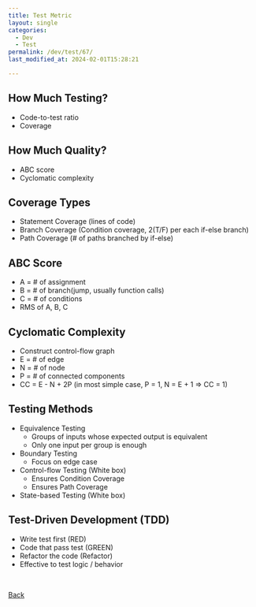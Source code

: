 ```yaml
---
title: Test Metric
layout: single
categories:
  - Dev
  - Test
permalink: /dev/test/67/
last_modified_at: 2024-02-01T15:28:21

---
```


## How Much Testing?

- Code-to-test ratio
- Coverage

## How Much Quality?

- ABC score
- Cyclomatic complexity

## Coverage Types

- Statement Coverage (lines of code)
- Branch Coverage (Condition coverage, 2(T/F) per each if-else branch)
- Path Coverage (# of paths branched by if-else)

## ABC Score

- A = # of assignment
- B = # of branch(jump, usually function calls)
- C = # of conditions
- RMS of A, B, C

## Cyclomatic Complexity

- Construct control-flow graph
- E = # of edge
- N = # of node
- P = # of connected components
- CC = E - N + 2P (in most simple case, P = 1, N = E + 1 ⇒ CC = 1)

## Testing Methods

- Equivalence Testing
    - Groups of inputs whose expected output is equivalent
    - Only one input per group is enough
- Boundary Testing
    - Focus on edge case
- Control-flow Testing (White box)
    - Ensures Condition Coverage
    - Ensures Path Coverage
- State-based Testing (White box)

## Test-Driven Development (TDD)

- Write test first (RED)
- Code that pass test (GREEN)
- Refactor the code (Refactor)
- Effective to test logic / behavior

<br>

[Back](/dev/test/)